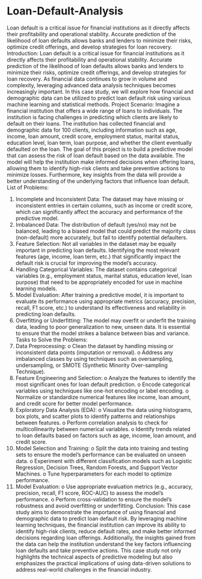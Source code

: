 # Loan-Default-Analysis
Loan default is a critical issue for financial institutions as it directly affects their profitability  and operational stability. Accurate prediction of the likelihood of loan defaults allows banks and lenders to minimize their risks, optimize credit offerings, and develop strategies for loan recovery.
Introduction: 
Loan default is a critical issue for financial institutions as it directly affects their profitability 
and operational stability. Accurate prediction of the likelihood of loan defaults allows banks 
and lenders to minimize their risks, optimize credit offerings, and develop strategies for loan 
recovery. As financial data continues to grow in volume and complexity, leveraging advanced 
data analysis techniques becomes increasingly important. In this case study, we will explore 
how financial and demographic data can be utilized to predict loan default risk using various 
machine learning and statistical methods. 
Project Scenario: 
Imagine a financial institution that offers a wide range of loans to individuals. The institution 
is facing challenges in predicting which clients are likely to default on their loans. The 
institution has collected financial and demographic data for 100 clients, including information 
such as age, income, loan amount, credit score, employment status, marital status, education 
level, loan term, loan purpose, and whether the client eventually defaulted on the loan. 
The goal of this project is to build a predictive model that can assess the risk of loan default 
based on the data available. The model will help the institution make informed decisions when 
offering loans, allowing them to identify high-risk clients and take preventive actions to 
minimize losses. Furthermore, key insights from the data will provide a better understanding 
of the underlying factors that influence loan default. 
List of Problems: 
1. Incomplete and Inconsistent Data: The dataset may have missing or inconsistent 
entries in certain columns, such as income or credit score, which can significantly affect 
the accuracy and performance of the predictive model. 
2. Imbalanced Data: The distribution of default (yes/no) may not be balanced, leading to 
a biased model that could predict the majority class (non-default) more accurately, but 
fail to identify potential defaulters. 
3. Feature Selection: Not all variables in the dataset may be equally important in 
predicting loan defaults. Identifying the most relevant features (age, income, loan term, 
etc.) that significantly impact the default risk is crucial for improving the model’s 
accuracy. 
4. Handling Categorical Variables: The dataset contains categorical variables (e.g., 
employment status, marital status, education level, loan purpose) that need to be 
appropriately encoded for use in machine learning models. 
5. Model Evaluation: After training a predictive model, it is important to evaluate its 
performance using appropriate metrics (accuracy, precision, recall, F1 score, etc.) to 
understand its effectiveness and reliability in predicting loan defaults. 
6. Overfitting or Underfitting: The model may overfit or underfit the training data, 
leading to poor generalization to new, unseen data. It is essential to ensure that the 
model strikes a balance between bias and variance. 
Tasks to Solve the Problems: 
1. Data Preprocessing: 
o Clean the dataset by handling missing or inconsistent data points (imputation or 
removal). 
o Address any imbalanced classes by using techniques such as oversampling, 
undersampling, or SMOTE (Synthetic Minority Over-sampling Technique). 
2. Feature Engineering and Selection: 
o Analyze the features to identify the most significant ones for loan default 
prediction. 
o Encode categorical variables using techniques like one-hot encoding or label 
encoding. 
o Normalize or standardize numerical features like income, loan amount, and 
credit score for better model performance. 
3. Exploratory Data Analysis (EDA): 
o Visualize the data using histograms, box plots, and scatter plots to identify 
patterns and relationships between features. 
o Perform correlation analysis to check for multicollinearity between numerical 
variables. 
o Identify trends related to loan defaults based on factors such as age, income, 
loan amount, and credit score. 
4. Model Selection and Training: 
o Split the data into training and testing sets to ensure the model’s performance 
can be evaluated on unseen data. 
o Experiment with different classification models such as Logistic Regression, 
Decision Trees, Random Forests, and Support Vector Machines. 
o Tune hyperparameters for each model to optimize performance. 
6. Model Evaluation: 
o Use appropriate evaluation metrics (e.g., accuracy, precision, recall, F1 score, 
ROC-AUC) to assess the model’s performance. 
o Perform cross-validation to ensure the model’s robustness and avoid overfitting 
or underfitting. 
Conclusion: 
This case study aims to demonstrate the importance of using financial and demographic data 
to predict loan default risk. By leveraging machine learning techniques, the financial institution 
can improve its ability to identify high-risk clients, reduce default rates, and make better
informed decisions regarding loan offerings. Additionally, the insights gained from the data 
can help the institution understand the key factors influencing loan defaults and take preventive 
actions. This case study not only highlights the technical aspects of predictive modeling but 
also emphasizes the practical implications of using data-driven solutions to address real-world 
challenges in the financial industry.
